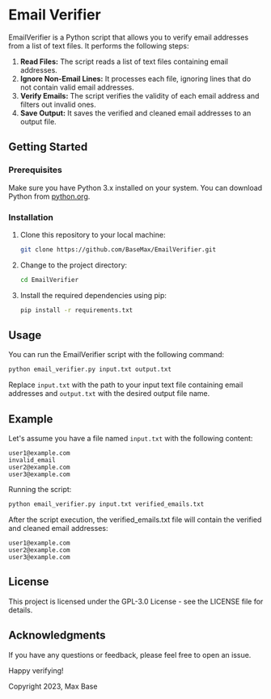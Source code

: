 # Email Verifier

EmailVerifier is a Python script that allows you to verify email addresses from a list of text files. It performs the following steps:

1. **Read Files:** The script reads a list of text files containing email addresses.
2. **Ignore Non-Email Lines:** It processes each file, ignoring lines that do not contain valid email addresses.
3. **Verify Emails:** The script verifies the validity of each email address and filters out invalid ones.
4. **Save Output:** It saves the verified and cleaned email addresses to an output file.

## Getting Started

### Prerequisites

Make sure you have Python 3.x installed on your system. You can download Python from [python.org](https://www.python.org/downloads/).

### Installation

1. Clone this repository to your local machine:

   ```bash
   git clone https://github.com/BaseMax/EmailVerifier.git
   ```

2. Change to the project directory:

    ```bash
    cd EmailVerifier
    ```

3. Install the required dependencies using pip:

    ```bash
    pip install -r requirements.txt
    ```

## Usage

You can run the EmailVerifier script with the following command:

```bash
python email_verifier.py input.txt output.txt
```

Replace `input.txt` with the path to your input text file containing email addresses and `output.txt` with the desired output file name.

## Example

Let's assume you have a file named `input.txt` with the following content:

```
user1@example.com
invalid_email
user2@example.com
user3@example.com
```

Running the script:

```bash
python email_verifier.py input.txt verified_emails.txt
```

After the script execution, the verified_emails.txt file will contain the verified and cleaned email addresses:

```
user1@example.com
user2@example.com
user3@example.com
```

## License

This project is licensed under the GPL-3.0 License - see the LICENSE file for details.

## Acknowledgments

If you have any questions or feedback, please feel free to open an issue.

Happy verifying!

Copyright 2023, Max Base

